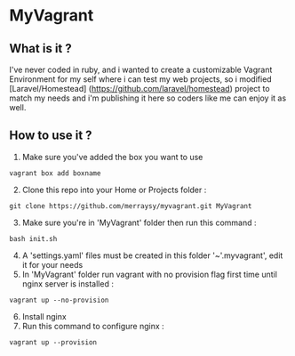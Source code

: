 # MyVagrant

## What is it ?

I've never coded in ruby, and i wanted to create a customizable Vagrant Environment for my self where i can test my web projects, so i modified [Laravel/Homestead] (https://github.com/laravel/homestead) project to match my needs and i'm publishing it here so coders like me can enjoy it as well.

## How to use it ?

1. Make sure you've added the box you want to use
```
vagrant box add boxname
```

2. Clone this repo into your Home or Projects folder :
```
git clone https://github.com/merraysy/myvagrant.git MyVagrant
```

3. Make sure you're in 'MyVagrant' folder then run this command :
```
bash init.sh
```

4. A 'settings.yaml' files must be created in this folder '~\'.myvagrant', edit it for your needs
5. In 'MyVagrant' folder run vagrant with no provision flag first time until nginx server is installed :
```
vagrant up --no-provision
```

6. Install nginx
7. Run this command to configure nginx :
```
vagrant up --provision
```
